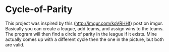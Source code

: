 # Cycle-of-Parity

This project was inspired by this (http://imgur.com/koVRHHf) post on imgur. Basically you can create a league, add teams, and assign wins to the teams. The program will then find a circle of parity in the league if it exists. Mine actually comes up with a different cycle then the one in the picture, but both are valid.

